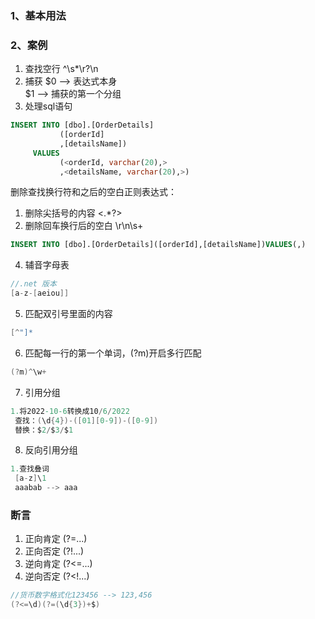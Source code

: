 ### 1、基本用法

### 2、案例
1. 查找空行 ^\s*\r?\n
2. 捕获 $0 --> 表达式本身  
        $1 --> 捕获的第一个分组
3. 处理sql语句
```sql
INSERT INTO [dbo].[OrderDetails]
           ([orderId]
           ,[detailsName])
     VALUES
           (<orderId, varchar(20),>
           ,<detailsName, varchar(20),>)
```        
删除查找换行符和之后的空白正则表达式：
1. 删除尖括号的内容 <.*?>
2. 删除回车换行后的空白 \r\n\s+

```sql
INSERT INTO [dbo].[OrderDetails]([orderId],[detailsName])VALUES(,)
``` 

4. 辅音字母表
```c#
//.net 版本
[a-z-[aeiou]]

```
5. 匹配双引号里面的内容
```c#
[^"]*
```

6. 匹配每一行的第一个单词，(?m)开启多行匹配
```c#
(?m)^\w+
```
7. 引用分组
```c#
1.将2022-10-6转换成10/6/2022
 查找：(\d{4})-([01][0-9])-([0-9])
 替换：$2/$3/$1
```

8. 反向引用分组
```c#
1.查找叠词
 [a-z]\1
 aaabab --> aaa
```

### 断言
1. 正向肯定 (?=...)
2. 正向否定 (?!...)
3. 逆向肯定 (?<=...)
4. 逆向否定 (?<!...)

```c#
//货币数字格式化123456 --> 123,456
(?<=\d)(?=(\d{3})+$) 
```





